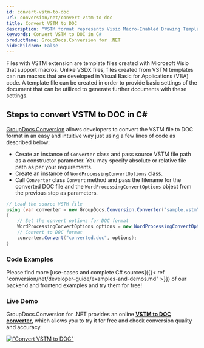 ```yaml
---
id: convert-vstm-to-doc
url: conversion/net/convert-vstm-to-doc
title: Convert VSTM to DOC
description: "VSTM format represents Visio Macro-Enabled Drawing Template with .vstm extension. Learn how to convert VSTM to DOC file programmatically in C# language using GroupDocs.Conversion for .NET library."
keywords: Convert VSTM to DOC in C#
productName: GroupDocs.Conversion for .NET
hideChildren: False
---
```


Files with VSTM extension are template files created with Microsoft Visio that support macros. Unlike VSDX files, files created from VSTM templates can run macros that are developed in Visual Basic for Applications (VBA) code. A template file can be created in order to provide basic settings of the document that can be utilized to generate further documents with these settings.

## Steps to convert VSTM to DOC in C#

[GroupDocs.Conversion](https://products.groupdocs.com/conversion/net) allows developers to convert the VSTM file to DOC format in an easy and intuitive way just using a few lines of code as described below:

* Create an instance of `Converter` class and pass source VSTM file path as a constructor parameter. You may specify absolute or relative file path as per your requirements. 
* Create an instance of `WordProcessingConvertOptions` class.
* Call `Converter` class `Convert` method and pass the filename for the converted DOC file and the `WordProcessingConvertOptions` object from the previous step as parameters.

```csharp
// Load the source VSTM file
using (var converter = new GroupDocs.Conversion.Converter("sample.vstm"))
{
    // Set the convert options for DOC format
    WordProcessingConvertOptions options = new WordProcessingConvertOptions();
    // Convert to DOC format
    converter.Convert("converted.doc", options);
}
```

### Code Examples

Please find more [use-cases and complete C# sources]({{< ref "conversion/net/developer-guide/examples-and-demos.md" >}}) of our backend and frontend examples and try them for free!

### Live Demo

GroupDocs.Conversion for .NET provides an online [**VSTM to DOC converter**](https://products.groupdocs.app/conversion/vstm-to-doc), which allows you to try it for free and check conversion quality and accuracy.

[!["Convert VSTM to DOC"](conversion/net/images/convert-vstm-to-doc.png)](https://products.groupdocs.app/conversion/vstm-to-doc)